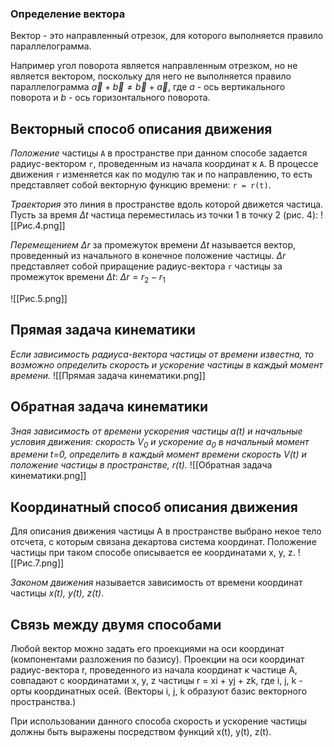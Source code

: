 ### Определение вектора 
Вектор - это направленный отрезок, для которого выполняется правило параллелограмма. 

Например угол поворота является направленным отрезком, но не является вектором, поскольку для него не выполняется правило параллелограмма $\vec{a}+\vec{b}\neq\vec{b}+\vec{a}$, где $a$ - ось вертикального поворота и $b$ - ось горизонтального поворота.
## Векторный способ описания движения
*Положение* частицы `A` в пространстве при данном способе задается радиус-вектором `r`, проведенным из начала координат к `A`. 
В процессе движения `r` изменяется как по модулю так и по направлению, то есть представляет собой векторную функцию времени: `r = r(t)`.

*Траектория* это линия в пространстве вдоль которой движется частица. 
Пусть за время $\Delta{t}$ частица переместилась из точки 1 в точку 2 (рис. 4):
![[Рис.4.png]]

*Перемещением* $\Delta{r}$ за промежуток времени $\Delta{t}$ называется вектор, проведенный из начального в конечное положение частицы.
$\Delta{r}$ представляет собой приращение радиус-вектора `r` частицы за промежуток времени $\Delta{t}$: $\Delta{r}=r_2 - r_1$

![[Рис.5.png]]

## Прямая задача кинематики
*Если зависимость радиуса-вектора частицы  от времени известна, то возможно определить скорость и ускорение частицы в каждый момент времени.*
![[Прямая задача кинематики.png]]

## Обратная задача кинематики 
*Зная зависимость от времени ускорения частицы a(t) и начальные условия движения: скорость $V_{0}$ и ускорение $a_{0}$ в начальный момент времени t=0,  определить в каждый момент времени скорость $V(t)$ и положение частицы в пространстве, r(t).*
![[Обратная задача кинематики.png]]

## Координатный способ описания движения
Для описания движения частицы А в пространстве выбрано некое тело отсчета, с которым связана декартова система координат.
Положение частицы при таком способе описывается ее координатами x, y, z.
![[Рис.7.png]] 

*Законом движения* называется зависимость от времени координат частицы *x(t), y(t), z(t)*.

## Связь между двумя способами
Любой вектор можно задать его проекциями на оси координат (компонентами разложения по базису). Проекции на оси координат радиус-вектора r, проведенного из начала координат к частице А, совпадают с координатами x, y, z частицы r = xi + yj + zk, где i, j, k - орты координатных осей.
(Векторы i, j, k образуют базис векторного пространства.)

При использовании данного способа скорость и ускорение частицы должны быть выражены посредством функций x(t), y(t), z(t).




